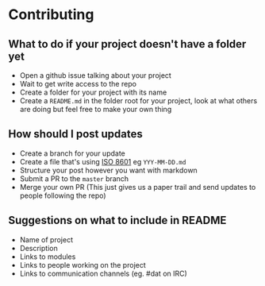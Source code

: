 # Contributing

## What to do if your project doesn't have a folder yet

- Open a github issue talking about your project
- Wait to get write access to the repo
- Create a folder for your project with its name
- Create a `README.md` in the folder root for your project, look at what others are doing but feel free to make your own thing

## How should I post updates

- Create a branch for your update
- Create a file that's using [ISO 8601](https://en.wikipedia.org/wiki/ISO_8601) eg `YYY-MM-DD.md`
- Structure your post however you want with markdown
- Submit a PR to the `master` branch
- Merge your own PR (This just gives us a paper trail and send updates to people following the repo)

## Suggestions on what to include in README

- Name of project
- Description
- Links to modules
- Links to people working on the project
- Links to communication channels (eg. #dat on IRC)
